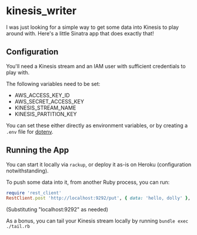 kinesis_writer
==============

I was just looking for a simple way to get some data into Kinesis to play around with.
Here's a little Sinatra app that does exactly that!


Configuration
-------------

You'll need a Kinesis stream and an IAM user with sufficient credentials to play with.

The following variables need to be set:

* AWS_ACCESS_KEY_ID
* AWS_SECRET_ACCESS_KEY
* KINESIS_STREAM_NAME
* KINESIS_PARTITION_KEY

You can set these either directly as environment variables, or by creating a `.env` file for [dotenv](https://github.com/bkeepers/dotenv).


Running the App
---------------

You can start it locally via `rackup`, or deploy it as-is on Heroku (configuration notwithstanding).

To push some data into it, from another Ruby process, you can run:

```ruby
require 'rest_client'
RestClient.post 'http://localhost:9292/put', { data: 'hello, dolly' }, :content_type => :json, :accept => :json
```

(Substituting "localhost:9292" as needed)

As a bonus, you can tail your Kinesis stream locally by running `bundle exec ./tail.rb`
